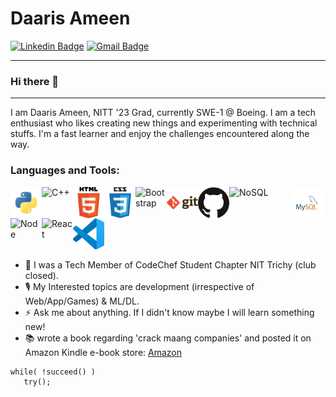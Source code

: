 # Daaris Ameen

[![Linkedin Badge](https://img.shields.io/badge/-LinkedIn-blue?style=flat-square&logo=Linkedin&logoColor=white&link=https://www.linkedin.com/in/daaris/)](https://www.linkedin.com/in/daaris/) 
[![Gmail Badge](https://img.shields.io/badge/-Gmail-c14438?style=flat-square&logo=Gmail&logoColor=white&link=mailto:daaris.zameer@gmail.com)](mailto:daaris.zameer@gmail.com)

---
### Hi there 👋
---
I am Daaris Ameen, NITT '23 Grad, currently SWE-1 @ Boeing.
I am a tech enthusiast who likes creating new things and experimenting with technical stuffs.
I'm a fast learner and enjoy the challenges encountered along the way.


### Languages and Tools: 
<img align="left" alt="Python" width="50px" src="https://raw.githubusercontent.com/github/explore/80688e429a7d4ef2fca1e82350fe8e3517d3494d/topics/python/python.png" />
<img align="left" alt="C++" width="50px" src="https://upload.wikimedia.org/wikipedia/commons/1/18/ISO_C%2B%2B_Logo.svg" />
<img align="left" alt="HTML5" width="50px" src="https://raw.githubusercontent.com/github/explore/80688e429a7d4ef2fca1e82350fe8e3517d3494d/topics/html/html.png" />
<img align="left" alt="CSS3" width="50px" src="https://raw.githubusercontent.com/github/explore/80688e429a7d4ef2fca1e82350fe8e3517d3494d/topics/css/css.png" />
<img align="left" alt="Bootstrap" height="50px" width="50px" src="https://upload.wikimedia.org/wikipedia/commons/b/b2/Bootstrap_logo.svg" />
<img align="left" alt="Git" width="50px" src="https://raw.githubusercontent.com/github/explore/80688e429a7d4ef2fca1e82350fe8e3517d3494d/topics/git/git.png" />
<img align="left" alt="GitHub" width="50px" src="https://raw.githubusercontent.com/github/explore/78df643247d429f6cc873026c0622819ad797942/topics/github/github.png"/>
<img align="left" alt="NoSQL" height="50px" width="100px" src="https://upload.wikimedia.org/wikipedia/commons/9/93/MongoDB_Logo.svg" />
<img align="left" alt="MySQL" width="50px" src="https://raw.githubusercontent.com/github/explore/80688e429a7d4ef2fca1e82350fe8e3517d3494d/topics/mysql/mysql.png" />
<img align="left" alt="Node" height="50px" width="50px" src="https://upload.wikimedia.org/wikipedia/commons/d/d9/Node.js_logo.svg" />
<img align="left" alt="React" width="50px" src="https://upload.wikimedia.org/wikipedia/commons/a/a7/React-icon.svg" />
<img align="left" alt="Visual Studio Code" width="50px" src="https://raw.githubusercontent.com/github/explore/80688e429a7d4ef2fca1e82350fe8e3517d3494d/topics/visual-studio-code/visual-studio-code.png" />

<br>
<br>
<br>
<br>
<br>
<br>

- 🏅 I was a Tech Member of CodeChef Student Chapter NIT Trichy (club closed).
- 🎙️ My Interested topics are development (irrespective of Web/App/Games) & ML/DL.
- ⚡ Ask me about anything. If I didn't know maybe I will learn something new!
- 📚 wrote a book regarding 'crack maang companies' and posted it on Amazon Kindle e-book store: [Amazon](https://www.amazon.com/DSA-questions-crack-dream-companies/dp/B0BF2Q742J/ref=sr_1_fkmr1_1?keywords=DSA+questions+to+crack+maang&qid=1668105028&sr=8-1-fkmr1)

```
while( !succeed() )
   try();
```

